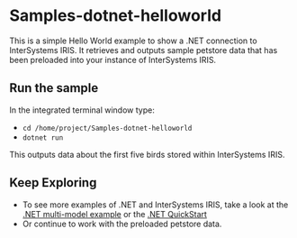 # Samples-dotnet-helloworld
This is a simple Hello World example to show a .NET connection to InterSystems IRIS. It retrieves and outputs sample petstore data that has been preloaded into your instance of InterSystems IRIS.


## Run the sample
In the integrated terminal window type: 

* `cd /home/project/Samples-dotnet-helloworld`  
* `dotnet run`

	
This outputs data about the first five birds stored within InterSystems IRIS.
	
## Keep Exploring
* To see more examples of .NET and InterSystems IRIS, take a look at the [.NET multi-model example](home/project/quickstarts-multimodel-dotnet/README.md) or the [.NET QuickStart](https://gettingstarted.intersystems.com/language-quickstarts/net-quickstart/)
* Or continue to work with the preloaded petstore data.
	
